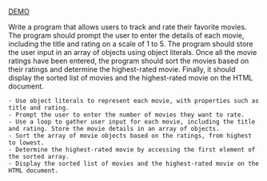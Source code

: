 [DEMO](https://users.metropolia.fi/~nikomeh/WebSoftwareDevelopment/WEEK_1/JavaScript/Recap2/Assignment_6/)

Write a program that allows users to track and rate their favorite movies. The program should prompt the user to enter the details of each movie, including the title and rating on a scale of 1 to 5. The program should store the user input in an array of objects using object literals. Once all the movie ratings have been entered, the program should sort the movies based on their ratings and determine the highest-rated movie. Finally, it should display the sorted list of movies and the highest-rated movie on the HTML document.

    - Use object literals to represent each movie, with properties such as title and rating.
    - Prompt the user to enter the number of movies they want to rate.
    - Use a loop to gather user input for each movie, including the title and rating. Store the movie details in an array of objects.
    - Sort the array of movie objects based on the ratings, from highest to lowest.
    - Determine the highest-rated movie by accessing the first element of the sorted array.
    - Display the sorted list of movies and the highest-rated movie on the HTML document.

